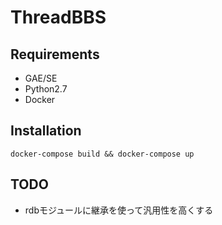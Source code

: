 # ThreadBBS
## Requirements
* GAE/SE
* Python2.7
* Docker

## Installation
```
docker-compose build && docker-compose up
```

## TODO
* rdbモジュールに継承を使って汎用性を高くする

